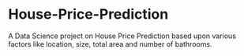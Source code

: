 # House-Price-Prediction
A Data Science project on House Price Prediction based upon various factors like location, size, total area and number of bathrooms.
